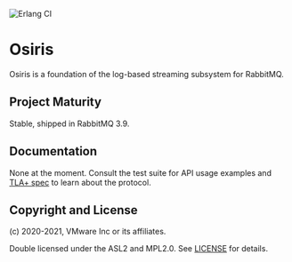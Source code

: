 ![Erlang CI](https://github.com/rabbitmq/osiris/workflows/Erlang%20CI/badge.svg)

# Osiris

Osiris is a foundation of the log-based streaming subsystem for RabbitMQ.

## Project Maturity

Stable, shipped in RabbitMQ 3.9.

## Documentation

None at the moment. Consult the test suite for API usage examples
and [TLA+ spec](./tla) to learn about the protocol.

## Copyright and License

(c) 2020-2021, VMware Inc or its affiliates.

Double licensed under the ASL2 and MPL2.0.
See [LICENSE](./LICENSE) for details.
